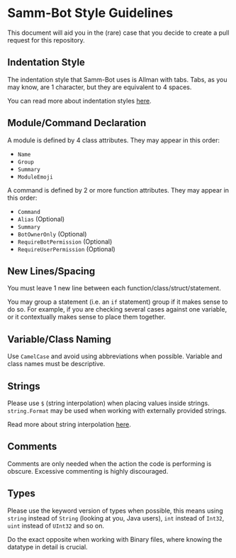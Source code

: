 # Samm-Bot Style Guidelines

This document will aid you in the (rare) case that you decide to create a pull request for this repository.

## Indentation Style

The indentation style that Samm-Bot uses is Allman with tabs. Tabs, as you may know, are 1 character, but they are equivalent to 4 spaces.

You can read more about indentation styles [here](https://en.wikipedia.org/wiki/Indentation_style#Allman_style).

## Module/Command Declaration

A module is defined by 4 class attributes. They may appear in this order:
* `Name`
* `Group`
* `Summary`
* `ModuleEmoji`

A command is defined by 2 or more function attributes. They may appear in this order:
* `Command`
* `Alias` (Optional)
* `Summary`
* `BotOwnerOnly` (Optional)
* `RequireBotPermission` (Optional)
* `RequireUserPermission` (Optional)

## New Lines/Spacing

You must leave 1 new line between each function/class/struct/statement.

You may group a statement (i.e. an `if` statement) group if it makes sense to do so. For example, if you are checking several cases against one variable, or it contextually makes sense to place them together.

## Variable/Class Naming

Use `CamelCase` and avoid using abbreviations when possible. Variable and class names must be descriptive.

## Strings

Please use `$` (string interpolation) when placing values inside strings. `string.Format` may be used when working with externally provided strings.

Read more about string interpolation [here](https://docs.microsoft.com/en-us/dotnet/csharp/language-reference/tokens/interpolated).

## Comments

Comments are only needed when the action the code is performing is obscure. Excessive commenting is highly discouraged.

## Types

Please use the keyword version of types when possible, this means using `string` instead of `String` (looking at you, Java users), `int` instead of `Int32`, `uint` instead of `UInt32` and so on.

Do the exact opposite when working with Binary files, where knowing the datatype in detail is crucial.
